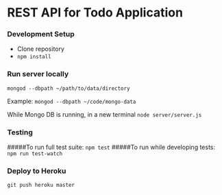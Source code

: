 # REST API for Todo Application

### Development Setup
- Clone repository
- `npm install`

### Run server locally
`mongod --dbpath ~/path/to/data/directory`

Example:
`mongod --dbpath ~/code/mongo-data`

While Mongo DB is running, in a new terminal
`node server/server.js`

### Testing

#####To run full test suite:
`npm test`
#####To run while developing tests:
`npm run test-watch`

### Deploy to Heroku
`git push heroku master`
